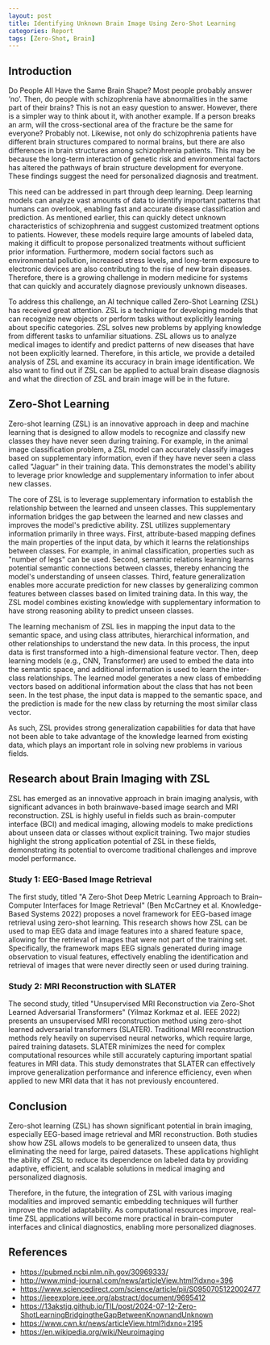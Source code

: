 ```yaml
---
layout: post
title: Identifying Unknown Brain Image Using Zero-Shot Learning
categories: Report
tags: [Zero-Shot, Brain]
---
```



## Introduction
Do People All Have the Same Brain Shape? Most people probably answer ‘no’. Then, do people with schizophrenia have abnormalities in the same part of their brains? This is not an easy question to answer. However, there is a simpler way to think about it, with another example. If a person breaks an arm, will the cross-sectional area of the fracture be the same for everyone? Probably not. Likewise, not only do schizophrenia patients have different brain structures compared to normal brains, but there are also differences in brain structures among schizophrenia patients. This may be because the long-term interaction of genetic risk and environmental factors has altered the pathways of brain structure development for everyone. These findings suggest the need for personalized diagnosis and treatment.

This need can be addressed in part through deep learning. Deep learning models can analyze vast amounts of data to identify important patterns that humans can overlook, enabling fast and accurate disease classification and prediction. As mentioned earlier, this can quickly detect unknown characteristics of schizophrenia and suggest customized treatment options to patients. However, these models require large amounts of labeled data, making it difficult to propose personalized treatments without sufficient prior information. Furthermore, modern social factors such as environmental pollution, increased stress levels, and long-term exposure to electronic devices are also contributing to the rise of new brain diseases. Therefore, there is a growing challenge in modern medicine for systems that can quickly and accurately diagnose previously unknown diseases.

To address this challenge, an AI technique called Zero-Shot Learning (ZSL) has received great attention. ZSL is a technique for developing models that can recognize new objects or perform tasks without explicitly learning about specific categories. ZSL solves new problems by applying knowledge from different tasks to unfamiliar situations. ZSL allows us to analyze medical images to identify and predict patterns of new diseases that have not been explicitly learned. Therefore, in this article, we provide a detailed analysis of ZSL and examine its accuracy in brain image identification. We also want to find out if ZSL can be applied to actual brain disease diagnosis and what the direction of ZSL and brain image will be in the future.

## Zero-Shot Learning
Zero-shot learning (ZSL) is an innovative approach in deep and machine learning that is designed to allow models to recognize and classify new classes they have never seen during training. For example, in the animal image classification problem, a ZSL model can accurately classify images based on supplementary information, even if they have never seen a class called "Jaguar" in their training data. This demonstrates the model's ability to leverage prior knowledge and supplementary information to infer about new classes.

The core of ZSL is to leverage supplementary information to establish the relationship between the learned and unseen classes. This supplementary information bridges the gap between the learned and new classes and improves the model's predictive ability. ZSL utilizes supplementary information primarily in three ways. First, attribute-based mapping defines the main properties of the input data, by which it learns the relationships between classes. For example, in animal classification, properties such as "number of legs" can be used. Second, semantic relations learning learns potential semantic connections between classes, thereby enhancing the model's understanding of unseen classes. Third, feature generalization enables more accurate prediction for new classes by generalizing common features between classes based on limited training data. In this way, the ZSL model combines existing knowledge with supplementary information to have strong reasoning ability to predict unseen classes.

The learning mechanism of ZSL lies in mapping the input data to the semantic space, and using class attributes, hierarchical information, and other relationships to understand the new data. In this process, the input data is first transformed into a high-dimensional feature vector. Then, deep learning models (e.g., CNN, Transformer) are used to embed the data into the semantic space, and additional information is used to learn the inter-class relationships. The learned model generates a new class of embedding vectors based on additional information about the class that has not been seen. In the test phase, the input data is mapped to the semantic space, and the prediction is made for the new class by returning the most similar class vector.

As such, ZSL provides strong generalization capabilities for data that have not been able to take advantage of the knowledge learned from existing data, which plays an important role in solving new problems in various fields.

## Research about Brain Imaging with ZSL
ZSL has emerged as an innovative approach in brain imaging analysis, with significant advances in both brainwave-based image search and MRI reconstruction. ZSL is highly useful in fields such as brain-computer interface (BCI) and medical imaging, allowing models to make predictions about unseen data or classes without explicit training. Two major studies highlight the strong application potential of ZSL in these fields, demonstrating its potential to overcome traditional challenges and improve model performance.

### Study 1: EEG-Based Image Retrieval
The first study, titled "A Zero-Shot Deep Metric Learning Approach to Brain–Computer Interfaces for Image Retrieval" (Ben McCartney et al. Knowledge-Based Systems 2022) proposes a novel framework for EEG-based image retrieval using zero-shot learning. This research shows how ZSL can be used to map EEG data and image features into a shared feature space, allowing for the retrieval of images that were not part of the training set. Specifically, the framework maps EEG signals generated during image observation to visual features, effectively enabling the identification and retrieval of images that were never directly seen or used during training.

### Study 2: MRI Reconstruction with SLATER
The second study, titled "Unsupervised MRI Reconstruction via Zero-Shot Learned Adversarial Transformers" (Yilmaz Korkmaz et al. IEEE 2022) presents an unsupervised MRI reconstruction method using zero-shot learned adversarial transformers (SLATER). Traditional MRI reconstruction methods rely heavily on supervised neural networks, which require large, paired training datasets. SLATER minimizes the need for complex computational resources while still accurately capturing important spatial features in MRI data. This study demonstrates that SLATER can effectively improve generalization performance and inference efficiency, even when applied to new MRI data that it has not previously encountered.

## Conclusion
Zero-shot learning (ZSL) has shown significant potential in brain imaging, especially EEG-based image retrieval and MRI reconstruction. Both studies show how ZSL allows models to be generalized to unseen data, thus eliminating the need for large, paired datasets. These applications highlight the ability of ZSL to reduce its dependence on labeled data by providing adaptive, efficient, and scalable solutions in medical imaging and personalized diagnosis.

Therefore, in the future, the integration of ZSL with various imaging modalities and improved semantic embedding techniques will further improve the model adaptability. As computational resources improve, real-time ZSL applications will become more practical in brain-computer interfaces and clinical diagnostics, enabling more personalized diagnoses.

## References
- https://pubmed.ncbi.nlm.nih.gov/30969333/
- http://www.mind-journal.com/news/articleView.html?idxno=396
- https://www.sciencedirect.com/science/article/pii/S0950705122002477
- https://ieeexplore.ieee.org/abstract/document/9695412
- https://13akstjq.github.io/TIL/post/2024-07-12-Zero-ShotLearningBridgingtheGapBetweenKnownandUnknown
- https://www.cwn.kr/news/articleView.html?idxno=2195
- https://en.wikipedia.org/wiki/Neuroimaging
